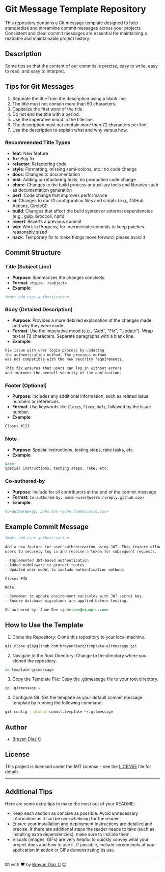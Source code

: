 # Git Message Template Repository

This repository contains a Git message template designed to help standardize and streamline commit messages across your projects. Consistent and clear commit messages are essential for maintaining a readable and maintainable project history.

## Description

Some tips so that the content of our commits is precise, easy to write, easy to read, and easy to interpret.

## Tips for Git Messages

1. Separate the title from the description using a blank line.
2. The title must not contain more than 50 characters.
3. Capitalize the first word of the title.
4. Do not end the title with a period.
5. Use the imperative mood in the title line.
6. The description must not contain more than 72 characters per line.
7. Use the description to explain what and why versus how.

### Recommended Title Types

- **feat**: New feature
- **fix**: Bug fix
- **refactor**: Refactoring code
- **style**: Formatting, missing semi-colons, etc.; no code change
- **docs**: Changes to documentation
- **test**: Adding or refactoring tests; no production code change
- **chore**: Changes to the build process or auxiliary tools and libraries such as documentation generation
- **perf**: Code change that improves performance
- **ci**: Changes to our CI configuration files and scripts (e.g., GitHub Actions, CircleCI)
- **build**: Changes that affect the build system or external dependencies (e.g., gulp, broccoli, npm)
- **revert**: Reverts a previous commit
- **wip**: Work In Progress; for intermediate commits to keep patches reasonably sized
- **hack**: Temporary fix to make things move forward; please avoid it

## Commit Structure

### Title (Subject Line)

- **Purpose**: Summarizes the changes concisely.
- **Format**: `<type>: <subject>`
- **Example**:

```markdown
feat: add user authentication
```

### Body (Detailed Description)

- **Purpose**: Provides a more detailed explanation of the changes made and why they were made.
- **Format**: Use the imperative mood (e.g., "Add", "Fix", "Update"). Wrap text at 72 characters. Separate paragraphs with a blank line.
- **Example**:

```markdown
Fix issue with user login process by updating
the authentication method. The previous method
was not compatible with the new security requirements.

This fix ensures that users can log in without errors
and improves the overall security of the application.
```

### Footer (Optional)

- **Purpose**: Includes any additional information, such as related issue numbers or references.
- **Format**: Use keywords like `Closes`, `Fixes`, `Refs`, followed by the issue number.
- **Example**:

```markdown
Closes #123
```

### Note

- **Purpose**: Special instructions, testing steps, rake tasks, etc.
- **Example**:

```markdown
Note:
Special instructions, testing steps, rake, etc.
```

### Co-authored-by

- **Purpose**: Include for all contributors at the end of the commit message.
- **Format**: `Co-authored-by: name <user@users.noreply.github.com>`
- **Example**:

```markdown
Co-authored-by: John Doe <john.doe@example.com>
```

## Example Commit Message

```markdown
feat: add user authentication

Add a new feature for user authentication using JWT. This feature allows
users to securely log in and receive a token for subsequent requests.

- Implemented JWT-based authentication
- Added middleware to protect routes
- Updated user model to include authentication methods

Closes #45

Note:

- Remember to update environment variables with JWT secret key.
- Ensure database migrations are applied before testing.

Co-authored-by: Jane Doe <jane.doe@example.com>
```

## How to Use the Template

1. Clone the Repository: Clone this repository to your local machine.

```bash
git clone git@github.com:brayandiazc/template-gitmessage.git
```

2. Navigate to the Root Directory: Change to the directory where you cloned the repository.

```bash
cd template-gitmessage
```

3. Copy the Template File: Copy the .gitmessage file to your root directory.

```bash
cp .gitmessage ~
```

4. Configure Git: Set the template as your default commit message template by running the following command:

```bash
git config --global commit.template ~/.gitmessage
```

## Author

- [Brayan Diaz C](https://github.com/brayandiazc)

## License

This project is licensed under the MIT License - see the [LICENSE](LICENSE) file for details.

---

## Additional Tips

Here are some extra tips to make the most out of your README:

- Keep each section as concise as possible. Avoid unnecessary information as it can be overwhelming for the reader.
- Ensure your installation and deployment instructions are detailed and precise. If there are additional steps the reader needs to take (such as installing extra dependencies), make sure to include them.
- Visuals (images, GIFs) are very helpful to quickly convey what your project does and how to use it. If possible, include screenshots of your application in action or GIFs demonstrating its use.

---

⌨️ with ❤️ by [Brayan Diaz C](https://github.com/brayandiazc) 😊
